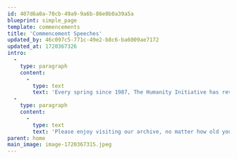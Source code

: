 ```yaml
---
id: 407d6a0a-70cb-49a9-9a6b-86e0b0a39a5a
blueprint: simple_page
template: commencements
title: 'Commencement Speeches'
updated_by: 46c097c5-771c-49e2-b8c6-ba6009ae7172
updated_at: 1720367326
intro:
  -
    type: paragraph
    content:
      -
        type: text
        text: 'Every spring since 1987, The Humanity Initiative has reviewed the latest commencement speeches, intent on preserving the empowering wisdom, inspiration, humor and raw humanity of the very best. '
  -
    type: paragraph
    content:
      -
        type: text
        text: 'Please enjoy visiting our archive, no matter how old you are; for all of us "graduate" frequently into new tomorrows, new challenges   --   and much of the advice and insight from these compelling speeches is timeless.'
parent: home
main_image: image-1720367315.jpeg
---
```

